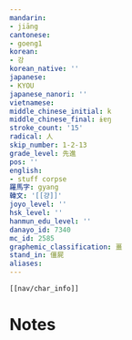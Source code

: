 ```yaml
---
mandarin:
- jiāng
cantonese:
- goeng1
korean:
- 강
korean_native: ''
japanese:
- KYOU
japanese_nanori: ''
vietnamese:
middle_chinese_initial: k
middle_chinese_final: ɨɐŋ
stroke_count: '15'
radical: 人
skip_number: 1-2-13
grade_level: 先進
pos: ''
english:
- stuff corpse
羅馬字: gyang
韓文: '[[걍]]'
joyo_level: ''
hsk_level: ''
hanmun_edu_level: ''
danayo_id: 7340
mc_id: 2585
graphemic_classification: 畺
stand_in: 僵屍
aliases:
---
```

```meta-bind-embed
[[nav/char_info]]
```

# Notes
